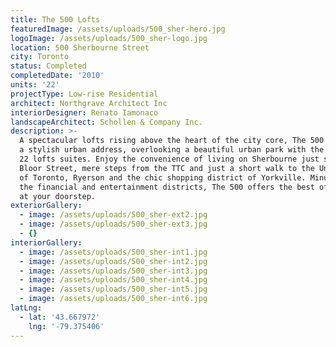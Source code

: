 ```yaml
---
title: The 500 Lofts
featuredImage: /assets/uploads/500_sher-hero.jpg
logoImage: /assets/uploads/500_sher-logo.jpg
location: 500 Sherbourne Street
city: Toronto
status: Completed
completedDate: '2010'
units: '22'
projectType: Low-rise Residential
architect: Northgrave Architect Inc
interiorDesigner: Renato Iamonaco
landscapeArchitect: Schollen & Company Inc.
description: >-
  A spectacular lofts rising above the heart of the city core, The 500 lofts is
  a stylish urban address, overlooking a beautiful urban park with the total of
  22 lofts suites. Enjoy the convenience of living on Sherbourne just south of
  Bloor Street, mere steps from the TTC and just a short walk to the University
  of Toronto, Ryerson and the chic shopping district of Yorkville. Minutes from
  the financial and entertainment districts, The 500 offers the best of the city
  at your doorstep.
exteriorGallery:
  - image: /assets/uploads/500_sher-ext2.jpg
  - image: /assets/uploads/500_sher-ext3.jpg
  - {}
interiorGallery:
  - image: /assets/uploads/500_sher-int1.jpg
  - image: /assets/uploads/500_sher-int2.jpg
  - image: /assets/uploads/500_sher-int3.jpg
  - image: /assets/uploads/500_sher-int4.jpg
  - image: /assets/uploads/500_sher-int5.jpg
  - image: /assets/uploads/500_sher-int6.jpg
latLng:
  - lat: '43.667972'
    lng: '-79.375406'
---
```


